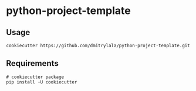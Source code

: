 # python-project-template

## Usage
```console
cookiecutter https://github.com/dmitrylala/python-project-template.git
```

## Requirements
```console
# cookiecutter package
pip install -U cookiecutter
```
